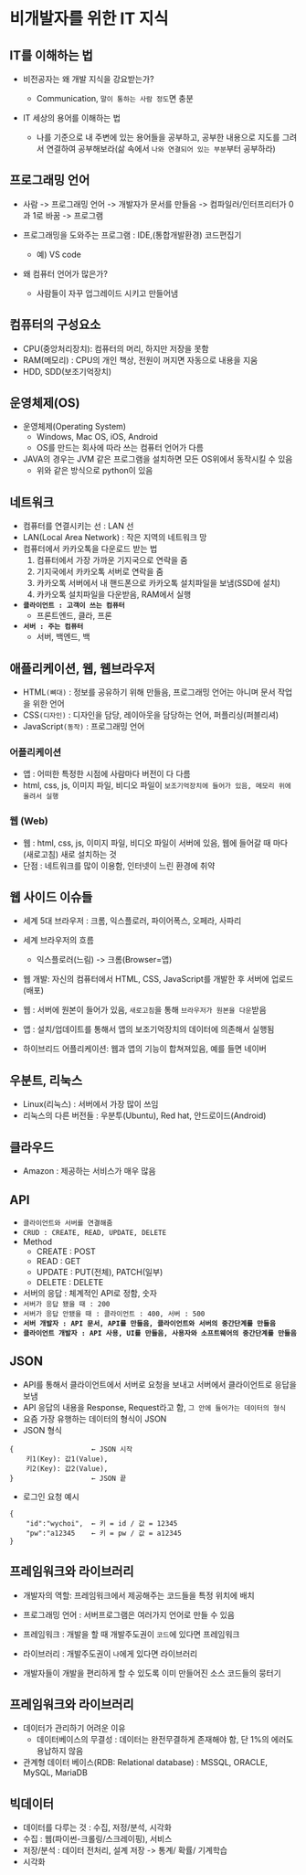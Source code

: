 # 비개발자를 위한 IT 지식

## IT를 이해하는 법
- 비전공자는 왜 개발 지식을 강요받는가?
    - Communication, `말이 통하는 사람 정도`면 충분

- IT 세상의 용어를 이해하는 법
    - 나를 기준으로 내 주변에 있는 용어들을 공부하고, 공부한 내용으로 지도를 그려서 연결하여 공부해보라(삶 속에서 `나와 연결되어 있는 부분`부터 공부하라)

## 프로그래밍 언어
- 사람 -> 프로그래밍 언어 -> 개발자가 문서를 만들음 -> 컴파일러/인터프리터가 0과 1로 바꿈 -> 프로그램

- 프로그래밍을 도와주는 프로그램 : IDE,(통합개발환경) 코드편집기
    - 예) VS code

- 왜 컴퓨터 언어가 많은가?
    - 사람들이 자꾸 업그레이드 시키고 만들어냄

## 컴퓨터의 구성요소
- CPU(중앙처리장치): 컴퓨터의 머리, 하지만 저장을 못함
- RAM(메모리) : CPU의 개인 책상, 전원이 꺼지면 자동으로 내용을 지움
- HDD, SDD(보조기억장치)

## 운영체제(OS)
- 운영체제(Operating System)
    - Windows, Mac OS, iOS, Android
    - OS를 만드는 회사에 따라 쓰는 컴퓨터 언어가 다름
- JAVA의 경우는 JVM 같은 프로그램을 설치하면 모든 OS위에서 동작시킬 수 있음
    - 위와 같은 방식으로 python이 있음

## 네트워크
- 컴퓨터를 연결시키는 선 : LAN 선
- LAN(Local Area Network) : 작은 지역의 네트워크 망
- 컴퓨터에서 카카오톡을 다운로드 받는 법
    1. 컴퓨터에서 가장 가까운 기지국으로 연락을 줌
    2. 기지국에서 카카오톡 서버로 연락을 줌
    3. 카카오톡 서버에서 내 핸드폰으로 카카오톡 설치파일을 보냄(SSD에 설치)
    4. 카카오톡 설치파일을 다운받음, RAM에서 실행
- **`클라이언트 : 고객이 쓰는 컴퓨터`**
    - 프론트엔드, 클라, 프론
- **`서버 : 주는 컴퓨터`**
    - 서버, 백엔드, 백

## 애플리케이션, 웹, 웹브라우저
- HTML`(뼈대)` : 정보를 공유하기 위해 만들음, 프로그래밍 언어는 아니며 문서 작업을 위한 언어
- CSS`(디자인)` : 디자인을 담당, 레이아웃을 담당하는 언어, 퍼플리싱(퍼블리셔)
- JavaScript`(동작)` : 프로그래밍 언어

### 어플리케이션
- 앱 : 어떠한 특정한 시점에 사람마다 버전이 다 다름
- html, css, js, 이미지 파일, 비디오 파일이 `보조기억장치에 들어가 있음, 메모리 위에 올려서 실행`

### 웹 (Web)
- 웹 : html, css, js, 이미지 파일, 비디오 파일이 서버에 있음, 웹에 들어갈 때 마다(새로고침) 새로 설치하는 것
- 단점 : 네트워크를 많이 이용함, 인터넷이 느린 환경에 취약

## 웹 사이드 이슈들
- 세계 5대 브라우저 : 크롬, 익스플로러, 파이어폭스, 오페라, 사파리
- 세계 브라우저의 흐름
    - 익스플로러(느림) -> 크롬(Browser=앱)
- 웹 개발: 자신의 컴퓨터에서 HTML, CSS, JavaScript를 개발한 후 서버에 업로드(배포)
- 웹 : 서버에 원본이 들어가 있음, `새로고침`을 통해 `브라우저가 원본을 다운`받음
- 앱 : 설치/업데이트를 통해서 앱의 보조기억장치의 데이터에 의존해서 실행됨

- 하이브리드 어플리케이션: 웹과 앱의 기능이 합쳐져있음, 예를 들면 네이버

## 우분트, 리눅스
- Linux(리눅스) : 서버에서 가장 많이 쓰임
- 리눅스의 다른 버전들 : 우분투(Ubuntu), Red hat, 안드로이드(Android)

## 클라우드
- Amazon : 제공하는 서비스가 매우 많음

## API
- `클라이언트와 서버를 연결해줌`
- `CRUD : CREATE, READ, UPDATE, DELETE`
- Method
    - CREATE : POST
    - READ : GET
    - UPDATE : PUT(전체), PATCH(일부)
    - DELETE : DELETE
- 서버의 응답 : 체계적인 API로 정함, 숫자
- `서버가 응답 됐을 때 : 200`
- `서버가 응답 안됐을 때 : 클라이언트 : 400, 서버 : 500`
- **`서버 개발자 : API 문서, API를 만들음, 클라이언트와 서버의 중간단계를 만들음`**
- **`클라이언트 개발자 : API 사용, UI를 만들음, 사용자와 소프트웨어의 중간단계를 만들음`**

## JSON
- API를 통해서 클라이언트에서 서버로 요청을 보내고 서버에서 클라이언트로 응답을 보냄
- API 응답의 내용을 Response, Request라고 함, `그 안에 들어가는 데이터의 형식`
- 요즘 가장 유행하는 데이터의 형식이 JSON
- JSON 형식
```
{                   ← JSON 시작
    키1(Key): 값1(Value),
    키2(Key): 값2(Value),
}                   ← JSON 끝

```
- 로그인 요청 예시
```
{
    "id":"wychoi",  ← 키 = id / 값 = 12345
    "pw":"a12345    ← 키 = pw / 값 = a12345
}
```
## 프레임워크와 라이브러리
- 개발자의 역할: 프레임워크에서 제공해주는 코드들을 특정 위치에 배치
- 프로그래밍 언어 : 서버프로그램은 여러가지 언어로 만들 수 있음

- 프레임워크 : 개발을 할 때 개발주도권이 `코드`에 있다면 프레임워크
- 라이브러리 : 개발주도권이 `나`에게 있다면 라이브러리
- 개발자들이 개발을 편리하게 할 수 있도록 이미 만들어진 소스 코드들의 뭉터기

## 프레임워크와 라이브러리
- 데이터가 관리하기 어려운 이유
    - 데이터베이스의 무결성 : 데이터는 완전무결하게 존재해야 함, 단 1%의 에러도 용납하지 않음
- 관계형 데이터 베이스(RDB: Relational database) : MSSQL, ORACLE, MySQL, MariaDB

## 빅데이터
- 데이터를 다루는 것 : 수집, 저정/분석, 시각화
- 수집 : 웹(파이썬-크롤링/스크레이핑), 서비스
- 저장/분석 : 데이터 전처리, 설계 저장 -> 통계/ 확률/ 기계학습
- 시각화